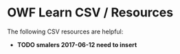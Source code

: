 # OWF Learn CSV / Resources

The following CSV resources are helpful:

* **TODO smalers 2017-06-12 need to insert**
